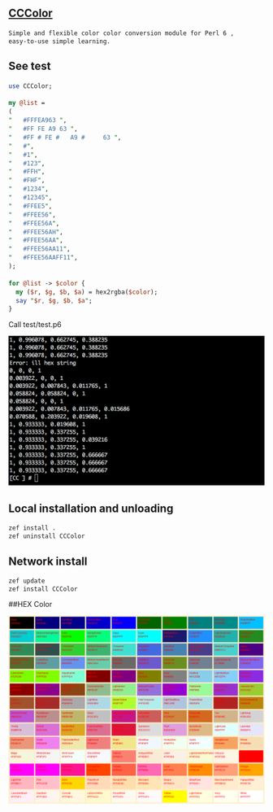 ## [CCColor](https://github.com/ccworld1000/CCColor)
    Simple and flexible color color conversion module for Perl 6 , 
    easy-to-use simple learning.



## See test

```perl
use CCColor;

my @list =
(
"   #FFFEA963 ",
"   #FF FE A9 63 ",
"   #FF # FE #   A9 #     63 ",
"   #",
"   #1",
"   #123",
"   #FFH",
"   #FHF",
"   #1234",
"   #12345",
"   #FFEE5",
"   #FFEE56",
"   #FFEE56A",
"   #FFEE56AH",
"   #FFEE56AA",
"   #FFEE56AA11",
"   #FFEE56AAFF11",
);

for @list -> $color {
  my ($r, $g, $b, $a) = hex2rgba($color);
  say "$r, $g, $b, $a";
}
```


Call test/test.p6

![test](https://raw.githubusercontent.com/ccworld1000/CCColor/master/doc/screenshot/test.png)



## Local installation and unloading

    zef install .
    zef uninstall CCColor

## Network install
    zef update
    zef install CCColor



##HEX Color

![colors](https://raw.githubusercontent.com/ccworld1000/CCColor/master/doc/screenshot/colors.png)